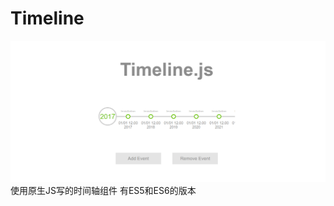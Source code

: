 # Timeline
![Alt Text](https://github.com/Victor716/timeline/blob/master/bgm.png)
使用原生JS写的时间轴组件
有ES5和ES6的版本
